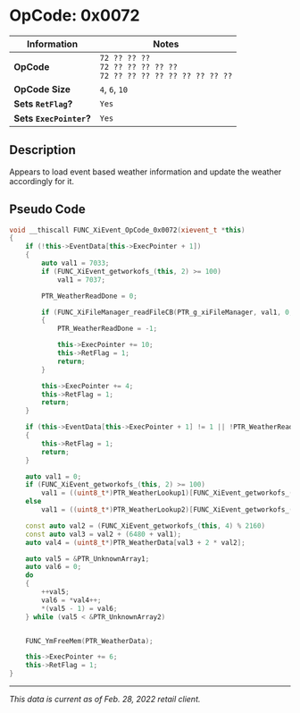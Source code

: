 # OpCode: 0x0072

| Information               | Notes |
|---                        |---    |
| **OpCode**                | `72 ?? ?? ??` <br> `72 ?? ?? ?? ?? ??` <br> `72 ?? ?? ?? ?? ?? ?? ?? ?? ??` |
| **OpCode Size**           | `4`, `6`, `10` |
| **Sets `RetFlag`?**       | `Yes` |
| **Sets `ExecPointer`?**   | `Yes` |

## Description

Appears to load event based weather information and update the weather accordingly for it.

## Pseudo Code

```cpp
void __thiscall FUNC_XiEvent_OpCode_0x0072(xievent_t *this)
{
    if (!this->EventData[this->ExecPointer + 1])
    {
        auto val1 = 7033;
        if (FUNC_XiEvent_getworkofs_(this, 2) >= 100)
            val1 = 7037;

        PTR_WeatherReadDone = 0;

        if (FUNC_XiFileManager_readFileCB(PTR_g_xiFileManager, val1, 0, 0, &PTR_WeatherReadDone, FUNC_WeatherReadCallBack, 0) < 0)
        {
            PTR_WeatherReadDone = -1;

            this->ExecPointer += 10;
            this->RetFlag = 1;
            return;
        }

        this->ExecPointer += 4;
        this->RetFlag = 1;
        return;
    }

    if (this->EventData[this->ExecPointer + 1] != 1 || !PTR_WeatherReadDone)
    {
        this->RetFlag = 1;
        return;
    }

    auto val1 = 0;
    if (FUNC_XiEvent_getworkofs_(this, 2) >= 100)
        val1 = ((uint8_t*)PTR_WeatherLookup1)[FUNC_XiEvent_getworkofs_(this, 2) - 100];
    else
        val1 = ((uint8_t*)PTR_WeatherLookup2)[FUNC_XiEvent_getworkofs_(this, 2)];

    const auto val2 = (FUNC_XiEvent_getworkofs_(this, 4) % 2160)
    const auto val3 = val2 + (6480 + val1);
    auto val4 = (uint8_t*)PTR_WeatherData[val3 + 2 * val2];

    auto val5 = &PTR_UnknownArray1;
    auto val6 = 0;
    do
    {
        ++val5;
        val6 = *val4++;
        *(val5 - 1) = val6;
    } while (val5 < &PTR_UnknownArray2)


    FUNC_YmFreeMem(PTR_WeatherData);

    this->ExecPointer += 6;
    this->RetFlag = 1;
}
```

---

_This data is current as of Feb. 28, 2022 retail client._